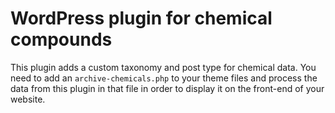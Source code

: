 # WordPress plugin for chemical compounds
This plugin adds a custom taxonomy and post type for chemical data.
You need to add an `archive-chemicals.php` to your theme files and process the data from this plugin in that file in order to display it on the front-end of your website.